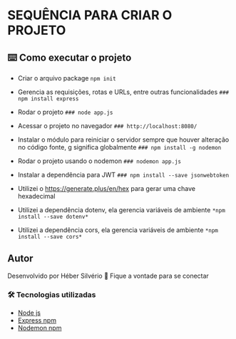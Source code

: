 # SEQUÊNCIA PARA CRIAR O PROJETO

## ⌨️ Como executar o projeto

* Criar o arquivo package
`npm init`

* Gerencia as requisições, rotas e URLs, entre outras funcionalidades
`### npm install express`

* Rodar o projeto
`### node app.js`

* Acessar o projeto no navegador
`### http://localhost:8080/`

* Instalar o módulo para reiniciar o servidor sempre que houver alteração no código fonte, g significa globalmente
`### npm install -g nodemon`

* Rodar o projeto usando o nodemon
`### nodemon app.js`

* Instalar a dependência para JWT
`### npm install --save jsonwebtoken`


* Utilizei o https://generate.plus/en/hex para gerar uma chave hexadecimal

* Utilizei a dependência dotenv, ela gerencia variáveis de ambiente
`*npm install --save dotenv*`

* Utilizei a dependência cors, ela gerencia variáveis de ambiente
`*npm install --save cors*`



## Autor
Desenvolvido por Héber Silvério 👋 Fique a vontade para se conectar

### 🛠️ Tecnologias utilizadas

* <a href="https://nodejs.org/en/">Node js</a></br>
* <a href="https://www.npmjs.com/package/express">Express npm </a></br>
* <a href="https://www.npmjs.com/package/nodemon">Nodemon npm </a></br>